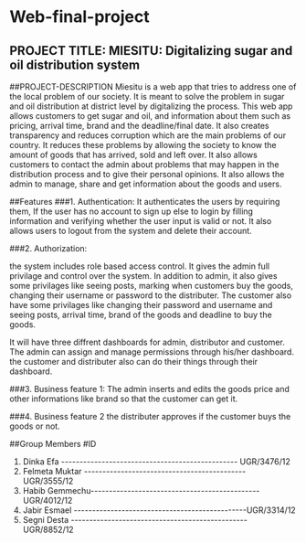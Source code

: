 # Web-final-project

## PROJECT TITLE:  MIESITU: Digitalizing sugar and oil distribution system

##PROJECT-DESCRIPTION
Miesitu is a web app that tries to address one of the local problem of our society. It is meant to solve the problem in sugar and oil distribution at district level by digitalizing the process.
This web app allows customers to get sugar and oil, and information about them such as pricing, arrival time, brand and the deadline/final date. It also creates transparency and reduces corruption which are the main problems of our country. It reduces these problems by allowing the society to know the amount of goods that has arrived, sold and left over. It also allows customers to contact the admin about problems that may happen in the distribution process and to give their personal opinions. It also allows the admin to manage, share and get information about the goods and users.

##Features
###1. Authentication:
It authenticates the users by requiring them, If the user has no account to sign up else to login by filling information and verifying whether the user input is valid or not. It also allows users to logout from the system and delete their account.

###2. Authorization:

the system includes role based access control. It gives the admin full privilage and control over the system.
In addition to admin, it also gives some privilages like seeing posts, marking when customers buy the goods, changing their username or password to the distributer.
The customer also have some privilages like changing their password and username and seeing posts, arrival time, brand of the goods and deadline to buy the goods.

It will have three diffrent dashboards for admin, distributor and customer. The admin can assign and manage permissions through his/her dashboard. the customer and distributer also can do their things through their dashboard.


###3. Business feature 1:
The admin inserts and edits the goods price and other informations like brand so that the customer can get it. 

###4. Business feature 2
the distributer approves if the customer buys the goods or not.

##Group Members                                                 #ID
1. Dinka Efa  ------------------------------------------------ UGR/3476/12
2. Felmeta Muktar -------------------------------------------- UGR/3555/12 
3. Habib Gemmechu----------------------------------------------UGR/4012/12
4. Jabir Esmael -----------------------------------------------UGR/3314/12 
5. Segni Desta ------------------------------------------------UGR/8852/12
